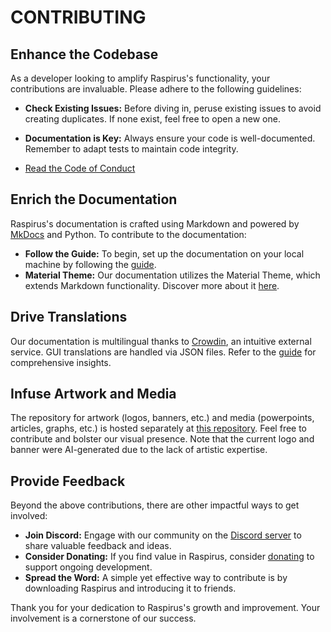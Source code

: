 # CONTRIBUTING

## Enhance the Codebase

As a developer looking to amplify Raspirus's functionality, your contributions are invaluable. Please adhere to the following guidelines:

- **Check Existing Issues:** Before diving in, peruse existing issues to avoid creating duplicates. If none exist, feel free to open a new one.
- **Documentation is Key:** Always ensure your code is well-documented. Remember to adapt tests to maintain code integrity.

- [Read the Code of Conduct](https://github.com/Raspirus/docs/blob/main/CODE_OF_CONDUCT.md)

## Enrich the Documentation

Raspirus's documentation is crafted using Markdown and powered by [MkDocs](https://www.mkdocs.org/user-guide/installation/) and Python. To contribute to the documentation:

- **Follow the Guide:** To begin, set up the documentation on your local machine by following the [guide](https://raspirus.github.io/docs/guides).
- **Material Theme:** Our documentation utilizes the Material Theme, which extends Markdown functionality. Discover more about it [here](https://squidfunk.github.io/mkdocs-material/reference).

## Drive Translations

Our documentation is multilingual thanks to [Crowdin](https://crowdin.com/project/raspirus), an intuitive external service. GUI translations are handled via JSON files. Refer to the [guide](https://raspirus.github.io/docs/guides) for comprehensive insights.

## Infuse Artwork and Media

The repository for artwork (logos, banners, etc.) and media (powerpoints, articles, graphs, etc.) is hosted separately at [this repository](https://github.com/Raspirus/media). Feel free to contribute and bolster our visual presence. Note that the current logo and banner were AI-generated due to the lack of artistic expertise.

## Provide Feedback

Beyond the above contributions, there are other impactful ways to get involved:

- **Join Discord:** Engage with our community on the [Discord server](https://discord.gg/Vx7fW9PA8B) to share valuable feedback and ideas.
- **Consider Donating:** If you find value in Raspirus, consider [donating](https://github.com/sponsors/Raspirus) to support ongoing development.
- **Spread the Word:** A simple yet effective way to contribute is by downloading Raspirus and introducing it to friends.

Thank you for your dedication to Raspirus's growth and improvement. Your involvement is a cornerstone of our success.
